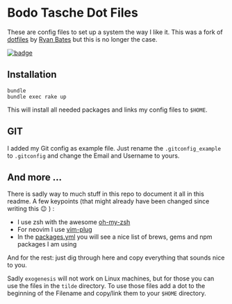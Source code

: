 # Bodo Tasche Dot Files #

These are config files to set up a system the way I like it. This was a
fork of  [dotfiles](http://github.com/ryanb/dotfiles) by [Ryan Bates](http://railscasts.com/)
but this is no longer the case.

[![badge](http://img.shields.io/badge/%F0%9F%9A%80-Created_with_Exogenesis-be1d77.svg)](https://github.com/moonglum/exogenesis)

## Installation ##

    bundle
    bundle exec rake up

This will install all needed packages and links my config files to ``$HOME``.

## GIT ##

I added my Git config as example file. Just rename the
``.gitconfig_example`` to ``.gitconfig`` and change the Email and Username to
yours.

## And more ... #

There is sadly way to much stuff in this repo to document it all in this
readme. A few keypoints (that might already have been changed since writing this :wink: ) :

* I use zsh with the awesome [oh-my-zsh](https://github.com/robbyrussell/oh-my-zsh)
* For neovim I use [vim-plug](https://github.com/junegunn/vim-plug)
* In the [packages.yml](https://github.com/bitboxer/dotfiles/blob/master/packages.yml) you
  will see a nice list of brews, gems and npm packages I am using

And for the rest: just dig through here and copy everything that sounds nice to you.

Sadly `exogenesis` will not work on Linux machines, but for those you can use
the files in the `tilde` directory. To use those files add a dot to the beginning
of the Filename and copy/link them to your `$HOME` directory.

